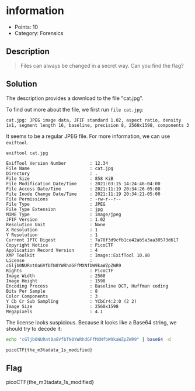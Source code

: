 # information

* Points: 10
* Category: Forensics

## Description

> Files can always be changed in a secret way. Can you find the flag?

## Solution

The description provides a download to the file "cat.jpg".

To find out more about the file, we first run `file cat.jpg`:

```
cat.jpg: JPEG image data, JFIF standard 1.02, aspect ratio, density 1x1, segment length 16, baseline, precision 8, 2560x1598, components 3
```

It seems to be a regular JPEG file. For more information, we can use `exiftool`.

```sh
exiftool cat.jpg
```

```
ExifTool Version Number         : 12.34
File Name                       : cat.jpg
Directory                       : .
File Size                       : 858 KiB
File Modification Date/Time     : 2021:03:15 14:24:46-04:00
File Access Date/Time           : 2021:11:19 20:34:26-05:00
File Inode Change Date/Time     : 2021:11:19 20:34:21-05:00
File Permissions                : -rw-r--r--
File Type                       : JPEG
File Type Extension             : jpg
MIME Type                       : image/jpeg
JFIF Version                    : 1.02
Resolution Unit                 : None
X Resolution                    : 1
Y Resolution                    : 1
Current IPTC Digest             : 7a78f3d9cfb1ce42ab5a3aa30573d617
Copyright Notice                : PicoCTF
Application Record Version      : 4
XMP Toolkit                     : Image::ExifTool 10.80
License                         : cGljb0NURnt0aGVfbTN0YWRhdGFfMXNfbW9kaWZpZWR9
Rights                          : PicoCTF
Image Width                     : 2560
Image Height                    : 1598
Encoding Process                : Baseline DCT, Huffman coding
Bits Per Sample                 : 8
Color Components                : 3
Y Cb Cr Sub Sampling            : YCbCr4:2:0 (2 2)
Image Size                      : 2560x1598
Megapixels                      : 4.1

```

The license looks suspicious. Because it looks like a Base64 string, we should try to decode it:

```sh
echo "cGljb0NURnt0aGVfbTN0YWRhdGFfMXNfbW9kaWZpZWR9" | base64 -d
```

```
picoCTF{the_m3tadata_1s_modified}
```

## Flag

picoCTF{the_m3tadata_1s_modified}
